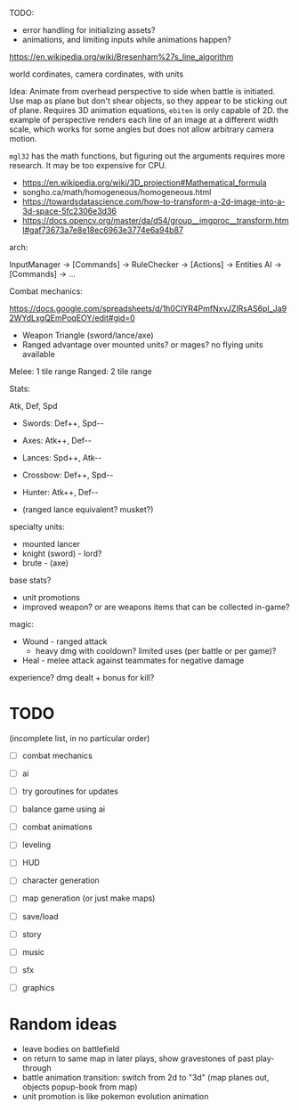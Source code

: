TODO:

- error handling for initializing assets?
- animations, and limiting inputs while animations happen?


https://en.wikipedia.org/wiki/Bresenham%27s_line_algorithm

world cordinates, camera cordinates,
with units

Idea:
Animate from overhead perspective to side when battle is initiated.
Use map as plane but don't shear objects, so they appear to be sticking out
of plane.
Requires 3D animation equations, `ebiten` is only capable of 2D. the example
of perspective renders each line of an image at a different width scale, which
works for some angles but does not allow arbitrary camera motion.

`mgl32` has the math functions, but figuring out the arguments requires more
research. It may be too expensive for CPU.

- https://en.wikipedia.org/wiki/3D_projection#Mathematical_formula
- songho.ca/math/homogeneous/homogeneous.html
- https://towardsdatascience.com/how-to-transform-a-2d-image-into-a-3d-space-5fc2306e3d36
- https://docs.opencv.org/master/da/d54/group__imgproc__transform.html#gaf73673a7e8e18ec6963e3774e6a94b87

arch:

InputManager -> [Commands] -> RuleChecker -> [Actions] -> Entities
          AI -> [Commands] -> ...


Combat mechanics:

https://docs.google.com/spreadsheets/d/1h0ClYR4PmfNxvJZIRsAS6pI_Ja92WYdLxgQEmPoqEOY/edit#gid=0

- Weapon Triangle (sword/lance/axe)
- Ranged advantage over mounted units? or mages? no flying units available

Melee: 1 tile range
Ranged: 2 tile range

Stats:

Atk, Def, Spd

- Swords: Def++, Spd--
- Axes: Atk++, Def--
- Lances: Spd++, Atk--

- Crossbow: Def++, Spd--
- Hunter: Atk++, Def--
- (ranged lance equivalent? musket?)

specialty units:

- mounted lancer
- knight (sword) - lord?
- brute - (axe)

base stats?

- unit promotions
- improved weapon? or are weapons items that can be collected in-game?

magic:

- Wound - ranged attack
  - heavy dmg with cooldown? limited uses (per battle or per game)?
- Heal - melee attack against teammates for negative damage

experience? dmg dealt + bonus for kill?

# TODO

(incomplete list, in no particular order)

- [ ] combat mechanics
- [ ] ai
- [ ] try goroutines for updates
- [ ] balance game using ai
- [ ] combat animations
- [ ] leveling
- [ ] HUD
- [ ] character generation
- [ ] map generation (or just make maps)
- [ ] save/load
- [ ] story
- [ ] music
- [ ] sfx
- [ ] graphics


# Random ideas

- leave bodies on battlefield
- on return to same map in later plays, show gravestones of past play-through
- battle animation transition: switch from 2d to "3d" (map planes out, objects popup-book from map)
- unit promotion is like pokemon evolution animation
